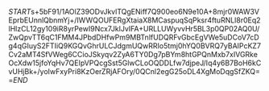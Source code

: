$START$s+5bF91/1AOlZ39ODvJkvlTQgENiff7Q900eo6N9e10A+8mjr0WAW3VEprbEUnnlQbnmYj+/IWWQOUFERgXtaiaX8MCaspuqSqPksr4ftuRNLl8r0Eq2lHlzCL12gy109iR8yrPewI9Ncx7JklJvIFA+URLLUWyvvHr5BL3p0QP02AQ0U/ZwQpvTT6qC1FMM4JPbdDHfwPm9MBTnlfUDQRFvGbcEgVWe5uDCoV7cDg4qGIuyS2FTIiQ9KGQvGhrULCJdgmUQwRRIo5tmj0hYQ0BVRQ7yBAIPcKZ7Cv2aMT4SfVWeg6CCioJSkyqv2ZyA6TY0Dg7pBYm8htGPQnMxb7xIVGRkeOcXdw15jfoYqHv7QEIpVPQcgSst5GlwCLoOQDDLfw7djpeJ/Iq4y6B7BoH6kCvUHjBk+/yoIwFxyPri8KzOerZRjAFOry/0QCnl2egG25oDL4XgMoDqgSfZKQ==$END$